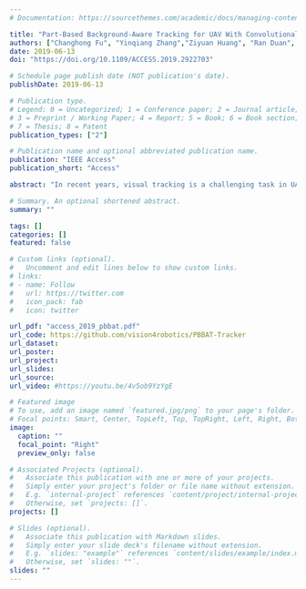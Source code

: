 ```yaml
---
# Documentation: https://sourcethemes.com/academic/docs/managing-content/

title: "Part-Based Background-Aware Tracking for UAV With Convolutional Features"
authors: ["Changhong Fu", "Yinqiang Zhang","Ziyuan Huang", "Ran Duan", "Zongwu Xie"]
date: 2019-06-13
doi: "https://doi.org/10.1109/ACCESS.2019.2922703"

# Schedule page publish date (NOT publication's date).
publishDate: 2019-06-13

# Publication type.
# Legend: 0 = Uncategorized; 1 = Conference paper; 2 = Journal article;
# 3 = Preprint / Working Paper; 4 = Report; 5 = Book; 6 = Book section;
# 7 = Thesis; 8 = Patent
publication_types: ["2"]

# Publication name and optional abbreviated publication name.
publication: "IEEE Access"
publication_short: "Access"

abstract: "In recent years, visual tracking is a challenging task in UAV applications. The standard correlation filter (CF) has been extensively applied for UAV object tracking. However, the CF-based tracker severely suffers from boundary effects and cannot effectively cope with object occlusion, which results in suboptimal performance. Besides, it is still a tough task to obtain an appearance model precisely with hand-crafted features. In this paper, a novel part-based tracker is proposed for the UAV. With successive cropping operations, the tracking object is separated into several parts. More specially, the background-aware correlation filters with different cropping matrices are applied. To estimate the translation and scale variation of the tracking object, a structured comparison, and a Bayesian inference approach are proposed, which jointly achieve a coarse-to-fine strategy. Moreover, an adaptive mechanism is used to update the local appearance model of each part with a Gaussian process regression method. To construct a better appearance model, features extracted from the convolutional neural network are utilized instead of hand-crafted features. Through extensive experiments, the proposed tracker reaches competitive performance on 123 challenging UAV image sequences and outperforms other 20 popular state-of-the-art visual trackers in terms of overall performance and different challenging attributes."

# Summary. An optional shortened abstract.
summary: ""

tags: []
categories: []
featured: false

# Custom links (optional).
#   Uncomment and edit lines below to show custom links.
# links:
# - name: Follow
#   url: https://twitter.com
#   icon_pack: fab
#   icon: twitter

url_pdf: "access_2019_pbbat.pdf"
url_code: https://github.com/vision4robotics/PBBAT-Tracker
url_dataset:
url_poster:
url_project:
url_slides:
url_source:
url_video: #https://youtu.be/4v5ob9YzYgE

# Featured image
# To use, add an image named `featured.jpg/png` to your page's folder. 
# Focal points: Smart, Center, TopLeft, Top, TopRight, Left, Right, BottomLeft, Bottom, BottomRight.
image:
  caption: ""
  focal_point: "Right"
  preview_only: false

# Associated Projects (optional).
#   Associate this publication with one or more of your projects.
#   Simply enter your project's folder or file name without extension.
#   E.g. `internal-project` references `content/project/internal-project/index.md`.
#   Otherwise, set `projects: []`.
projects: []

# Slides (optional).
#   Associate this publication with Markdown slides.
#   Simply enter your slide deck's filename without extension.
#   E.g. `slides: "example"` references `content/slides/example/index.md`.
#   Otherwise, set `slides: ""`.
slides: ""
---
```

